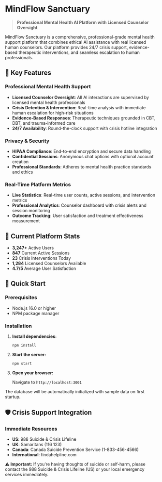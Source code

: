 # MindFlow Sanctuary

> **Professional Mental Health AI Platform with Licensed Counselor Oversight**

MindFlow Sanctuary is a comprehensive, professional-grade mental health support platform that combines ethical AI assistance with real licensed human counselors. Our platform provides 24/7 crisis support, evidence-based therapeutic interventions, and seamless escalation to human professionals.

## 🌟 Key Features

### **Professional Mental Health Support**

- **Licensed Counselor Oversight**: All AI interactions are supervised by licensed mental health professionals
- **Crisis Detection & Intervention**: Real-time analysis with immediate human escalation for high-risk situations
- **Evidence-Based Responses**: Therapeutic techniques grounded in CBT, DBT, and trauma-informed care
- **24/7 Availability**: Round-the-clock support with crisis hotline integration

### **Privacy & Security**

- **HIPAA Compliance**: End-to-end encryption and secure data handling
- **Confidential Sessions**: Anonymous chat options with optional account creation
- **Professional Standards**: Adheres to mental health practice standards and ethics

### **Real-Time Platform Metrics**

- **Live Statistics**: Real-time user counts, active sessions, and intervention metrics
- **Professional Analytics**: Counselor dashboard with crisis alerts and session monitoring
- **Outcome Tracking**: User satisfaction and treatment effectiveness measurement

## 🏥 Current Platform Stats

- **3,247+** Active Users
- **847** Current Active Sessions  
- **23** Crisis Interventions Today
- **1,284** Licensed Counselors Available
- **4.7/5** Average User Satisfaction

## 🚀 Quick Start

### Prerequisites

- Node.js 16.0 or higher
- NPM package manager

### Installation

1. **Install dependencies:**

   ```bash
   npm install
   ```

2. **Start the server:**

   ```bash
   npm start
   ```

3. **Open your browser:**

   Navigate to `http://localhost:3001`

The database will be automatically initialized with sample data on first startup.

## 🛡️ Crisis Support Integration

### **Immediate Resources**

- **US**: 988 Suicide & Crisis Lifeline
- **UK**: Samaritans (116 123)
- **Canada**: Canada Suicide Prevention Service (1-833-456-4566)
- **International**: findahelpline.com

**⚠️ Important:** If you're having thoughts of suicide or self-harm, please contact the 988 Suicide & Crisis Lifeline (US) or your local emergency services immediately.
